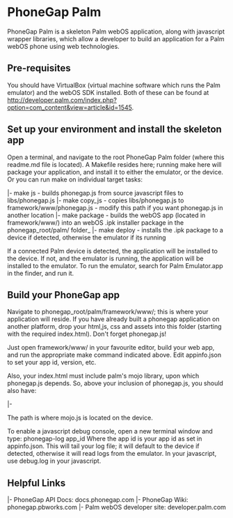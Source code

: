PhoneGap Palm
=====================================================
PhoneGap Palm is a skeleton Palm webOS application, along with javascript wrapper libraries, which allow a developer to build an application for a Palm webOS phone using web technologies.


Pre-requisites
-----------------------------------------------------
You should have VirtualBox (virtual machine software which runs the Palm emulator) and the webOS SDK installed. Both of these can be found at http://developer.palm.com/index.php?option=com_content&view=article&id=1545.


Set up your environment and install the skeleton app
-----------------------------------------------------
Open a terminal, and navigate to the root PhoneGap Palm folder (where this readme.md file is located). A Makefile resides here; running make here will package your application, and install it to either the emulator, or the device. Or you can run make on individual target tasks:

   |- make js - builds phonegap.js from source javascript files to libs/phonegap.js
   |- make copy_js - copies libs/phonegap.js to framework/www/phonegap.js - modify this path if you want phonegap.js in another location
   |- make package - builds the webOS app (located in framework/www/) into an webOS .ipk installer package in the phonegap_root/palm/ folder_
   |- make deploy - installs the .ipk package to a device if detected, otherwise the emulator if its running 

If a connected Palm device is detected, the application will be installed to the device. If not, and the emulator is running, the application will be installed to the emulator. To run the emulator, search for Palm Emulator.app in the finder, and run it. 


Build your PhoneGap app
-----------------------------------------------------
Navigate to phonegap_root/palm/framework/www/; this is where your application will reside. If you have already built a phonegap application on another platform, drop your html,js, css and assets into this folder (starting with the required index.html). Don't forget phonegap.js!

Just open framework/www/ in your favourite editor, build your web app, and run the appropriate make command indicated above. Edit appinfo.json to set your app id, version, etc.

Also, your index.html must include palm's mojo library, upon which phonegap.js depends. So, above your inclusion of phonegap.js, you should also have:

  |- <script language="javascript" type="text/javascript" src="/usr/palm/frameworks/mojo/mojo.js" x-mojo-version="1"></script>

The path is where mojo.js is located on the device.

To enable a javascript debug console, open a new terminal window and type: phonegap-log app_id
Where the app id is your app id as set in appinfo.json.
This will tail your log file; it will default to the device if detected, otherwise it will read logs from the emulator.
In your javascript, use debug.log in your javascript.


Helpful Links
-----------------------------------------------------
  |- PhoneGap API Docs: 			docs.phonegap.com
  |- PhoneGap Wiki: 				phonegap.pbworks.com
  |- Palm webOS developer site: 	developer.palm.com
